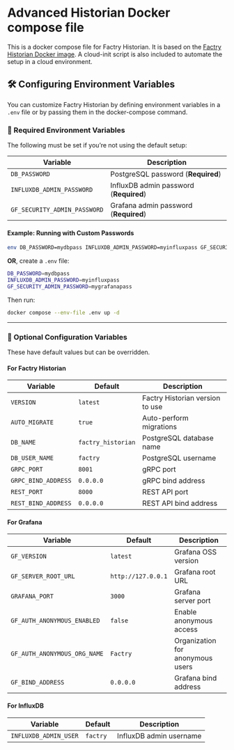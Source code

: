 # Advanced Historian Docker compose file

This is a docker compose file for Factry Historian. It is based on the [Factry Historian Docker image](https://hub.docker.com/r/factry/historian). A cloud-init script is also included to automate the setup in a cloud environment.

## 🛠 Configuring Environment Variables

You can customize Factry Historian by defining environment variables in a `.env` file or by passing them in the docker-compose command.

### 🔹 Required Environment Variables

The following must be set if you’re not using the default setup:

| Variable | Description |
|----------|-------------|
| `DB_PASSWORD` | PostgreSQL password (**Required**) |
| `INFLUXDB_ADMIN_PASSWORD` | InfluxDB admin password (**Required**) |
| `GF_SECURITY_ADMIN_PASSWORD` | Grafana admin password (**Required**) |

#### Example: Running with Custom Passwords

```sh
env DB_PASSWORD=mydbpass INFLUXDB_ADMIN_PASSWORD=myinfluxpass GF_SECURITY_ADMIN_PASSWORD=mygrafanapass docker compose up -d
```

**OR**, create a `.env` file:

```sh
DB_PASSWORD=mydbpass
INFLUXDB_ADMIN_PASSWORD=myinfluxpass
GF_SECURITY_ADMIN_PASSWORD=mygrafanapass
```

Then run:

```sh
docker compose --env-file .env up -d
```

---

### 🔹 Optional Configuration Variables

These have default values but can be overridden.

#### **For Factry Historian**

| Variable | Default | Description |
|----------|---------|-------------|
| `VERSION` | `latest` | Factry Historian version to use |
| `AUTO_MIGRATE` | `true` | Auto-perform migrations |
| `DB_NAME` | `factry_historian` | PostgreSQL database name |
| `DB_USER_NAME` | `factry` | PostgreSQL username |
| `GRPC_PORT` | `8001` | gRPC port |
| `GRPC_BIND_ADDRESS` | `0.0.0.0` | gRPC bind address |
| `REST_PORT` | `8000` | REST API port |
| `REST_BIND_ADDRESS` | `0.0.0.0` | REST API bind address |

#### **For Grafana**

| Variable | Default | Description |
|----------|---------|-------------|
| `GF_VERSION` | `latest` | Grafana OSS version |
| `GF_SERVER_ROOT_URL` | `http://127.0.0.1` | Grafana root URL |
| `GRAFANA_PORT` | `3000` | Grafana server port |
| `GF_AUTH_ANONYMOUS_ENABLED` | `false` | Enable anonymous access |
| `GF_AUTH_ANONYMOUS_ORG_NAME` | `Factry` | Organization for anonymous users |
| `GF_BIND_ADDRESS` | `0.0.0.0` | Grafana bind address |

#### **For InfluxDB**

| Variable | Default | Description |
|----------|---------|-------------|
| `INFLUXDB_ADMIN_USER` | `factry` | InfluxDB admin username |
